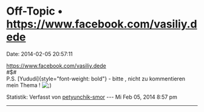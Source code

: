 Off-Topic • https://www.facebook.com/vasiliy.dede
=================================================

Date: 2014-02-05 20:57:11

<https://www.facebook.com/vasiliy.dede>\
\#\$\#\
P.S. [Yududi]{style="font-weight: bold"} - bitte , nicht zu kommentieren
mein Thema !
![;)](http://forum.yacy-websuche.de/images/smilies/icon_e_wink.gif "Wink")

Statistik: Verfasst von
[petyunchik-smor](http://forum.yacy-websuche.de/memberlist.php?mode=viewprofile&u=9118)
--- Mi Feb 05, 2014 8:57 pm

------------------------------------------------------------------------
